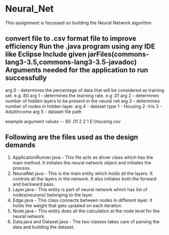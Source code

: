 # Neural_Net
This assignment is focussed on building the Neural Network algorithm

convert file  to .csv format file to improve efficiency
Run the .java program using any IDE like Eclipse
Include given jarFiles(commons-lang3-3.5,commons-lang3-3.5-javadoc)
Arguments needed for the application to run successfully
-------------------------------------------------------

arg 0 - determines the percentage of data that will be considered as training set. e.g. 80
arg 1 - determines the learning rate. e.g .01
arg 2 - determines number of hidden layers to be present in the neural net
arg 3 - determines number of nodes in hidden layer.
arg 4 - dataset type
		1 - Housing	
		2 -Iris	
		3 -AdultIncome 
arg 5 - dataset file path

example argument values -- 80 .01 2 2 1 E:\\housing.csv 


Following are the files used as the design demands
--------------------------------------------------

1.	ApplicationRunner.java - This file acts as driver class which has the main method. It initiates the neural network object and initiates the process.
2.	NeuralNet.java - This is the main entity which holds all the layers. It controls all the layers in the network. It also initiates both the forward and backward pass.
3.	Layer.java	-	This entity is part of neural network which has list of nodes(neurons) belonging to the layer.
4.	Edge.java - This class connects between nodes in different layer. It holds the weight that gets updated on each iteration.
5.	Node.java - This entity does all the calculation at the node level for the neural network.
6.	Data.java and Dataset.java - The two classes takes care of parsing the data and building the dataset.
